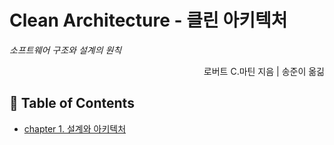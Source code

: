 
# Clean Architecture - 클린 아키텍처
_소프트웨어 구조와 설계의 원칙_        


<div align="right">로버트 C.마틴 지음 | 송준이 옮긺</div>



## 📖 Table of Contents 

- [chapter 1. 설계와 아키텍처](contents/chapter1/설계와%20아키텍처란%3F.md)
